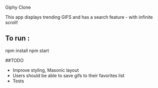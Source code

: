 Giphy Clone

This app displays trending GIFS and has a search feature - with infinite scroll!

## To run :
npm install
npm start

##TODO
- Improve styling, Masonic layout
- Users should be able to save gifs to their favorites list
- Tests
